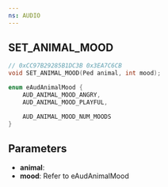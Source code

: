 ```yaml
---
ns: AUDIO
---
```

## SET_ANIMAL_MOOD

```c
// 0xCC97B29285B1DC3B 0x3EA7C6CB
void SET_ANIMAL_MOOD(Ped animal, int mood);
```

```c
enum eAudAnimalMood {
	AUD_ANIMAL_MOOD_ANGRY,
	AUD_ANIMAL_MOOD_PLAYFUL,

	AUD_ANIMAL_MOOD_NUM_MOODS
}
```


## Parameters
* **animal**:
* **mood**: Refer to eAudAnimalMood


